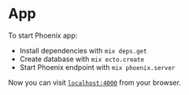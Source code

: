 # App

To start Phoenix app:

  * Install dependencies with `mix deps.get`
  * Create database with `mix ecto.create`
  * Start Phoenix endpoint with `mix phoenix.server`

Now you can visit [`localhost:4000`](http://localhost:4000) from your browser.
